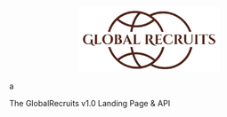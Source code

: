<p align="center"><img src="logo.png?raw=true" width="50%" height="50%" alt="Global Recruits Logo"></p>a

The GlobalRecruits v1.0 Landing Page &amp; API
